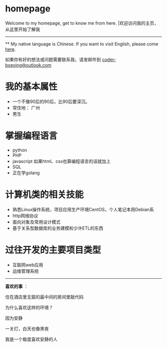 # homepage
Welcome to my homepage, get to know me from here. |欢迎访问我的主页，从这里开始了解我

---

\** 
My native language is Chinese. If you want to visit English, please come [here](https://github.com/itcp/homepage/en_homepage.md).

如果你有好的想法或问题需要联系我，请发邮件到 coder-boeving@outlook.com

# 我的基本属性

+ 一个不像90后的90后，比90后要深沉。
+ 常住地： 广州
+ 男生

# 掌握编程语言

+ python
+ PHP
+ javascript 如果html、css也算编程语言的话就加上
+ SQL
+ 正在学golang

# 计算机类的相关技能

+ 熟悉Linux操作系统，项目应用生产环境CentOS，个人笔记本用Debian系
+ http网络协议
+ 面向对象及常用设计模式
+ 基于关系型数据库的业务建模和少许ETL的东西

# 过往开发的主要项目类型

+ 互联网web应用
+ 运维管理系统



-----



**喜欢的事** ：

住在酒店里无窗的最中间的房间里敲代码

为什么喜欢这样的环境？

因为安静

一关灯，白天也像黑夜



我是一个极度喜欢安静的人











